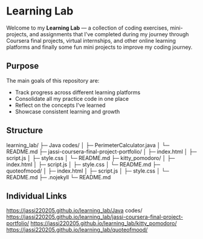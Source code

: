 # Learning Lab 

Welcome to my **Learning Lab** — a collection of coding exercises, mini-projects, and assignments that I’ve completed during my journey through Coursera final projects, virtual internships, and other online learning platforms and finally some fun mini projects to improve my coding journey.

## Purpose

The main goals of this repository are:

- Track progress across different learning platforms
- Consolidate all my practice code in one place
- Reflect on the concepts I've learned
- Showcase consistent learning and growth

## Structure

learning_lab/
├─ Java codes/
│   ├─ PerimeterCalculator.java
│   └─ README.md
├─ jassi-coursera-final-project-portfolio/
│   ├─ index.html
│   ├─ script.js
│   ├─ style.css
│   └─ README.md
├─ kitty_pomodoro/
│   ├─ index.html
│   ├─ script.js
│   ├─ style.css
│   └─ README.md
├─ quoteofmood/
│   ├─ index.html
│   ├─ script.js
│   ├─ style.css
│   └─ README.md
├─ .nojekyll
└─ README.md

## Individual Links
https://jassi220205.github.io/learning_lab/Java codes/
https://jassi220205.github.io/learning_lab/jassi-coursera-final-project-portfolio/
https://jassi220205.github.io/learning_lab/kitty_pomodoro/
https://jassi220205.github.io/learning_lab/quoteofmood/

